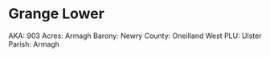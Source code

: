 # Grange Lower

AKA: 903
Acres: Armagh
Barony: Newry
County: Oneilland West
PLU: Ulster
Parish: Armagh